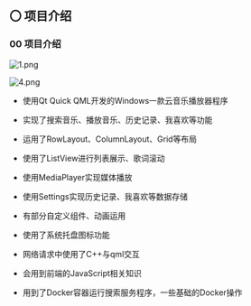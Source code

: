 ## 〇 项目介绍

### 00 项目介绍

![1.png](https://files.hyz.cool/files/articles/da0b39c2b8f6eaa6cc17743b78de7245.png)

![4.png](https://files.hyz.cool/files/articles/93c248007b70bf62638307d510dd3ecb.png)

- 使用Qt Quick QML开发的Windows一款云音乐播放器程序

- 实现了搜索音乐、播放音乐、历史记录、我喜欢等功能

- 运用了RowLayout、ColumnLayout、Grid等布局

- 使用了ListView进行列表展示、歌词滚动
- 使用MediaPlayer实现媒体播放
- 使用Settings实现历史记录、我喜欢等数据存储
- 有部分自定义组件、动画运用
- 使用了系统托盘图标功能

- 网络请求中使用了C++与qml交互

- 会用到前端的JavaScript相关知识

- 用到了Docker容器运行搜索服务程序，一些基础的Docker操作
